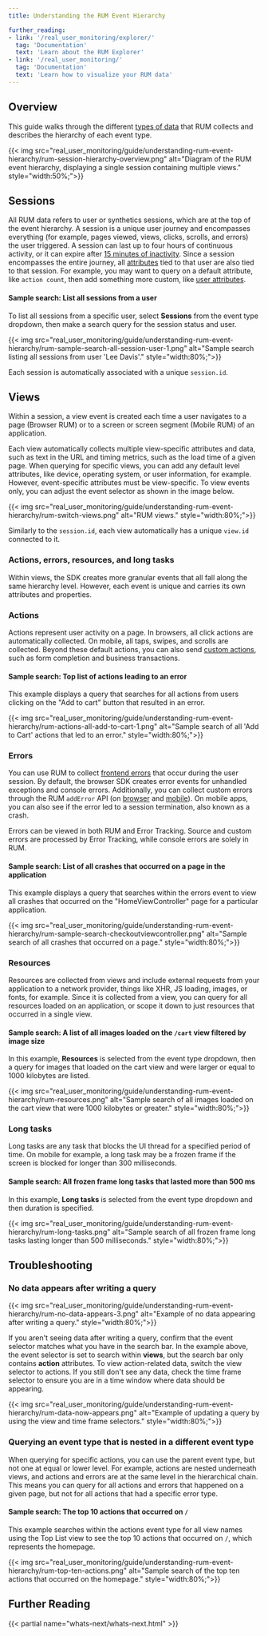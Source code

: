 ```yaml
---
title: Understanding the RUM Event Hierarchy

further_reading:
- link: '/real_user_monitoring/explorer/'
  tag: 'Documentation'
  text: 'Learn about the RUM Explorer'
- link: '/real_user_monitoring/'
  tag: 'Documentation'
  text: 'Learn how to visualize your RUM data'
---
```


## Overview

This guide walks through the different [types of data][1] that RUM collects and describes the hierarchy of each event type.

{{< img src="real_user_monitoring/guide/understanding-rum-event-hierarchy/rum-session-hierarchy-overview.png" alt="Diagram of the RUM event hierarchy, displaying a single session containing multiple views." style="width:50%;">}}

## Sessions
All RUM data refers to user or synthetics sessions, which are at the top of the event hierarchy. A session is a unique user journey and encompasses everything (for example, pages viewed, views, clicks, scrolls, and errors) the user triggered. A session can last up to four hours of continuous activity, or it can expire after [15 minutes of inactivity][2]. Since a session encompasses the entire journey, all [attributes][3] tied to that user are also tied to that session. For example, you may want to query on a default attribute, like `action count`, then add something more custom, like [user attributes][4].

#### Sample search: List all sessions from a user

To list all sessions from a specific user, select **Sessions** from the event type dropdown, then make a search query for the session status and user.

{{< img src="real_user_monitoring/guide/understanding-rum-event-hierarchy/rum-sample-search-all-session-user-1.png" alt="Sample search listing all sessions from user 'Lee Davis'." style="width:80%;">}}

Each session is automatically associated with a unique `session.id`.

## Views
Within a session, a view event is created each time a user navigates to a page (Browser RUM) or to a screen or screen segment (Mobile RUM) of an application.

Each view automatically collects multiple view-specific attributes and data, such as text in the URL and timing metrics, such as the load time of a given page. When querying for specific views, you can add any default level attributes, like device, operating system, or user information, for example. However, event-specific attributes must be view-specific. To view events only, you can adjust the event selector as shown in the image below.

{{< img src="real_user_monitoring/guide/understanding-rum-event-hierarchy/rum-switch-views.png" alt="RUM views." style="width:80%;">}}

Similarly to the `session.id`, each view automatically has a unique `view.id` connected to it.

### Actions, errors, resources, and long tasks

Within views, the SDK creates more granular events that all fall along the same hierarchy level. However, each event is unique and carries its own attributes and properties.

### Actions

Actions represent user activity on a page. In browsers, all click actions are automatically collected. On mobile, all taps, swipes, and scrolls are collected. Beyond these default actions, you can also send [custom actions][5], such as form completion and business transactions.

#### Sample search: Top list of actions leading to an error

This example displays a query that searches for all actions from users clicking on the "Add to cart" button that resulted in an error.

{{< img src="real_user_monitoring/guide/understanding-rum-event-hierarchy/rum-actions-all-add-to-cart-1.png" alt="Sample search of all 'Add to Cart' actions that led to an error." style="width:80%;">}}

### Errors

You can use RUM to collect [frontend errors][6] that occur during the user session. By default, the browser SDK creates error events for unhandled exceptions and console errors. Additionally, you can collect custom errors through the RUM `addError` API (on [browser][7] and [mobile][8]). On mobile apps, you can also see if the error led to a session termination, also known as a crash.

Errors can be viewed in both RUM and Error Tracking. Source and custom errors are processed by Error Tracking, while console errors are solely in RUM.

#### Sample search: List of all crashes that occurred on a page in the application

This example displays a query that searches within the errors event to view all crashes that occurred on the "HomeViewController" page for a particular application.

{{< img src="real_user_monitoring/guide/understanding-rum-event-hierarchy/rum-sample-search-checkoutviewcontroller.png" alt="Sample search of all crashes that occurred on a page." style="width:80%;">}}

### Resources
Resources are collected from views and include external requests from your application to a network provider, things like XHR, JS loading, images, or fonts, for example. Since it is collected from a view, you can query for all resources loaded on an application, or scope it down to just resources that occurred in a single view.

#### Sample search: A list of all images loaded on the `/cart` view filtered by image size

In this example, **Resources** is selected from the event type dropdown, then a query for images that loaded on the cart view and were larger or equal to 1000 kilobytes are listed.

{{< img src="real_user_monitoring/guide/understanding-rum-event-hierarchy/rum-resources.png" alt="Sample search of all images loaded on the cart view that were 1000 kilobytes or greater." style="width:80%;">}}

### Long tasks
Long tasks are any task that blocks the UI thread for a specified period of time. On mobile for example, a long task may be a frozen frame if the screen is blocked for longer than 300 milliseconds.

#### Sample search: All frozen frame long tasks that lasted more than 500 ms

In this example, **Long tasks** is selected from the event type dropdown and then duration is specified.

{{< img src="real_user_monitoring/guide/understanding-rum-event-hierarchy/rum-long-tasks.png" alt="Sample search of all frozen frame long tasks lasting longer than 500 milliseconds." style="width:80%;">}}

## Troubleshooting

### No data appears after writing a query

{{< img src="real_user_monitoring/guide/understanding-rum-event-hierarchy/rum-no-data-appears-3.png" alt="Example of no data appearing after writing a query." style="width:80%;">}}

If you aren't seeing data after writing a query, confirm that the event selector matches what you have in the search bar. In the example above, the event selector is set to search within **views**, but the search bar only contains  **action** attributes. To view action-related data, switch the view selector to actions. If you still don't see any data, check the time frame selector to ensure you are in a time window where data should be appearing.

{{< img src="real_user_monitoring/guide/understanding-rum-event-hierarchy/rum-data-now-appears.png" alt="Example of updating a query by using the view and time frame selectors." style="width:80%;">}}

### Querying an event type that is nested in a different event type

When querying for specific actions, you can use the parent event type, but not one at equal or lower level. For example, actions are nested underneath views, and actions and errors are at the same level in the hierarchical chain. This means you can query for all actions and errors that happened on a given page, but not for all actions that had a specific error type.

#### Sample search: The top 10 actions that occurred on `/`

This example searches within the actions event type for all view names using the Top List view to see the top 10 actions that occurred on `/`, which represents the homepage.

{{< img src="real_user_monitoring/guide/understanding-rum-event-hierarchy/rum-top-ten-actions.png" alt="Sample search of the top ten actions that occurred on the homepage." style="width:80%;">}}

## Further Reading

{{< partial name="whats-next/whats-next.html" >}}

[1]: /real_user_monitoring/browser/data_collected
[2]: /account_management/billing/rum/#when-does-a-session-expire
[3]: /real_user_monitoring/browser/data_collected/#event-specific-metrics-and-attributes
[4]: /real_user_monitoring/browser/data_collected/#user-attributes
[5]: /real_user_monitoring/guide/send-rum-custom-actions/?tab=npm
[6]: /real_user_monitoring/browser/collecting_browser_errors/?tab=npm
[7]: /real_user_monitoring/browser/collecting_browser_errors/?tab=npm#collect-errors-manually
[8]: /real_user_monitoring/mobile_and_tv_monitoring/advanced_configuration/ios/?tab=swift#custom-errors

